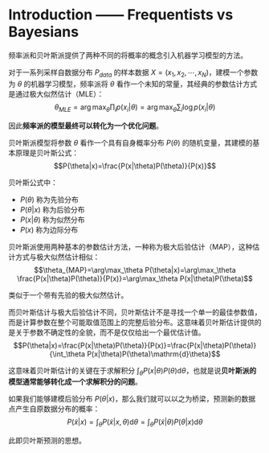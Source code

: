 # Introduction —— Frequentists vs Bayesians

频率派和贝叶斯派提供了两种不同的将概率的概念引入机器学习模型的方法。

对于一系列采样自数据分布 $P_{data}$ 的样本数据 $X=(x_1,x_2,\dotsb,x_N)$，建模一个参数为 $\theta$ 的机器学习模型，频率派将 $\theta$ 看作一个未知的常量，其经典的参数估计方式是通过极大似然估计（MLE）：
$$\theta_{MLE}=\arg\max_\theta\prod_i p(x_i|\theta)=\arg\max_\theta\sum_i\log p(x_i|\theta)$$

因此**频率派的模型最终可以转化为一个优化问题**。

贝叶斯派模型将参数 $\theta$ 看作一个具有自身概率分布 $P(\theta)$ 的随机变量，其建模的基本原理是贝叶斯公式：
$$P(\theta|x)=\frac{P(x|\theta)P(\theta)}{P(x)}$$

贝叶斯公式中：

- $P(\theta)$ 称为先验分布
- $P(\theta|x)$ 称为后验分布
- $P(x|\theta)$ 称为似然分布
- $P(x)$ 称为边际分布

贝叶斯派使用两种基本的参数估计方法，一种称为极大后验估计（MAP），这种估计方式与极大似然估计相似：
$$\theta_{MAP}=\arg\max_\theta P(\theta|x)=\arg\max_\theta \frac{P(x|\theta)P(\theta)}{P(x)}=\arg\max_\theta P(x|\theta)P(\theta)$$

类似于一个带有先验的极大似然估计。

而贝叶斯估计与极大后验估计不同，贝叶斯估计不是寻找一个单一的最佳参数值，而是计算参数在整个可能取值范围上的完整后验分布。这意味着贝叶斯估计提供的是关于参数不确定性的全貌，而不是仅仅给出一个最优估计值。
$$P(\theta|x)=\frac{P(x|\theta)P(\theta)}{P(x)}=\frac{P(x|\theta)P(\theta)}{\int_\theta P(x|\theta)P(\theta)\mathrm{d}\theta}$$

这意味着贝叶斯估计的关键在于求解积分 $\int_\theta P(x|\theta)P(\theta)\mathrm{d}\theta$，也就是说**贝叶斯派的模型通常能够转化成一个求解积分的问题**。

如果我们能够建模后验分布 $P(\theta|x)$，那么我们就可以以之为桥梁，预测新的数据点产生自原数据分布的概率：
$$P(\tilde{x}|x)=\int_\theta P(\tilde{x}|x,\theta)\mathrm{d}\theta=\int_\theta P(\tilde{x}|\theta)P(\theta|x)\mathrm{d}\theta$$

此即贝叶斯预测的思想。
